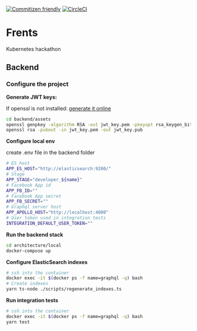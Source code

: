 [![Commitizen friendly](https://img.shields.io/badge/commitizen-friendly-brightgreen.svg)](http://commitizen.github.io/cz-cli/) [![CircleCI](https://circleci.com/gh/frents/core/tree/master.svg?style=shield)](https://circleci.com/gh/frents/core/tree/master) 
# Frents

Kubernetes hackathon  

## Backend

### Configure the project

**Generate JWT keys:**

If openssl is not installed: [generate it online](https://www.csfieldguide.org.nz/en/interactives/rsa-key-generator/)

```bash
cd backend/assets
openssl genpkey -algorithm RSA -out jwt_key.pem -pkeyopt rsa_keygen_bits:512
openssl rsa -pubout -in jwt_key.pem -out jwt_key.pub
```
    
**Configure local env**

create .env file in the backend folder

```bash
# ES host
APP_ES_HOST="http://elasticsearch:9200/"
# Stage
APP_STAGE="developer_${name}"
# Facebook App id
APP_FB_ID=""
# Facebook App secret
APP_FB_SECRET=""
# Graphql server host 
APP_APOLLO_HOST="http://localhost:4000"
# User token used in integration tests
INTEGRATION_DEFAULT_USER_TOKEN=""
```

**Run the backend stack**

```bash
cd architecture/local
docker-compose up
```

**Configure ElasticSearch indexes**

```bash
# ssh into the container
docker exec -it $(docker ps -f name=graphql -q) bash
# Create indexes
yarn ts-node ./scripts/regenerate_indexes.ts
```

**Run integration tests**
```bash
# ssh into the container
docker exec -it $(docker ps -f name=graphql -q) bash
yarn test
```
